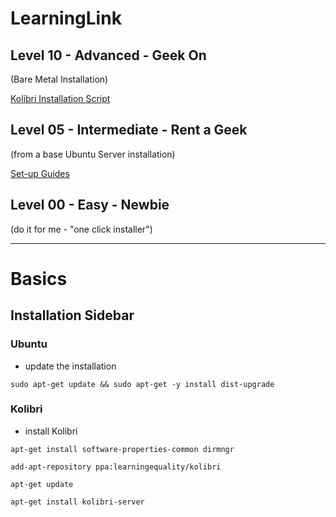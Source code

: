 # LearningLink

## Level 10 - Advanced - Geek On
(Bare Metal Installation)

[Kolibri Installation Script](./10-Geek-On/README.md)

## Level 05 - Intermediate - Rent a Geek
(from a base Ubuntu Server installation)

[Set-up Guides](./05-Rent-A-Geek/README.md)

## Level 00 - Easy - Newbie
(do it for me - "one click installer")

----

# Basics

## Installation Sidebar

### Ubuntu
* update the installation

`sudo apt-get update && sudo apt-get -y install dist-upgrade`

### Kolibri
* install Kolibri

`apt-get install software-properties-common dirmngr`

`add-apt-repository ppa:learningequality/kolibri`

`apt-get update`

`apt-get install kolibri-server`
